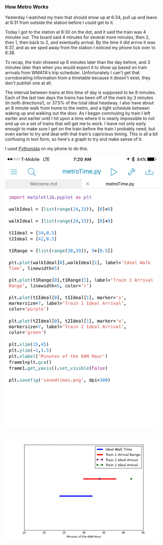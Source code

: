 ### How Metro Works

Yesterday I watched my train that should show up at 6:34, pull up and leave at 6:31 from outside the station before I could get to it.

Today I got to the station at 6:30 on the dot, and it said the train was 4 minutes out. The board said 4 minutes for several more minutes, then 2, then 1, then back to 2, and eventually arrival. By the time it did arrive it was 6:37, and as we sped away from the station I noticed my phone tick over to 6:38.

To recap, the train showed up 6 minutes later than the day before, and 3 minutes later than when you would expect it to show up based on train arrivals from WMATA's trip scheduler. Unfortunately I can't get that corroborating information from a timetable because it doesn't exist, they don't publish one at all.

The interval between trains at this time of day is supposed to be 8 minutes. Each of the last two days the trains has been off of the mark by 3 minutes (in both directions!), or 37.5% of the total ideal headway. I also have about an 8 minute walk from home to the metro, and a tight schedule between waking up and walking out the door. As I began commuting by train I left earlier and earlier until I hit upon a time where it is nearly impossible to not end up on a set of trains that will get me to work. I leave not only early enough to make sure I get on the train before the train I probably need, but even earlier to try and deal with that train's capricious timing. This is all a bit confusing in text form, so here's a graph to try and make sense of it.

I used [Pythonista](http://omz-software.com/pythonista/) on my phone to do this.

![](https://github.com/cwaldoch/cwaldoch.github.io/blob/master/_posts/IMG_3205.png?raw=true)


![](https://github.com/cwaldoch/cwaldoch.github.io/blob/master/_posts/IMG_3207.png?raw=true)

